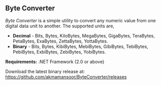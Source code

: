 Byte Converter
---

_Byte Converter_ is a simple utility to convert any numeric value from one digital data unit to another.
The supported units are,

* __Decimal__ - Bits, Bytes, KiloBytes, MegaBytes, GigaBytes, TeraBytes, PetaBytes, ExaBytes, ZettaBytes, YottaBytes.
* __Binary__  - Bits, Bytes, KibiBytes, MebiBytes, GibiBytes, TebiBytes, PebiBytes, ExbiBytes, ZebiBytes, YobiBytes.

__Requirements:__  .NET Framework (2.0 or above)

Download the latest binary release at: 
https://github.com/akmamansoor/ByteConverter/releases

